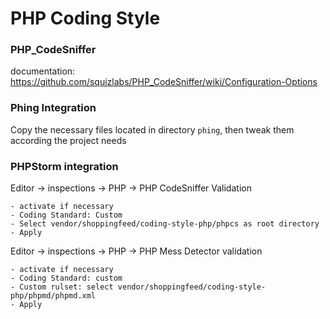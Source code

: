 # PHP Coding Style

### PHP_CodeSniffer

documentation: https://github.com/squizlabs/PHP_CodeSniffer/wiki/Configuration-Options


### Phing Integration

Copy the necessary files located in directory `phing`, then tweak them according the project needs


### PHPStorm integration


Editor -> inspections -> PHP -> PHP CodeSniffer Validation

    - activate if necessary
    - Coding Standard: Custom
    - Select vendor/shoppingfeed/coding-style-php/phpcs as root directory
    - Apply
    
    
Editor -> inspections -> PHP -> PHP Mess Detector validation

    - activate if necessary
    - Coding Standard: custom
    - Custom rulset: select vendor/shoppingfeed/coding-style-php/phpmd/phpmd.xml
    - Apply
